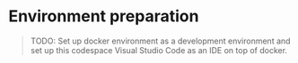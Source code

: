 # Environment preparation

> TODO: Set up docker environment as a development environment and set up this codespace Visual Studio Code as an IDE on top of docker.
